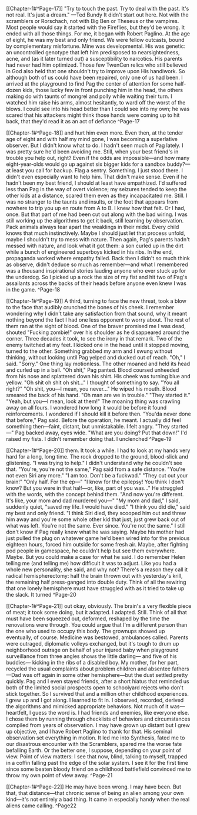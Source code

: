 [[Chapter-1#^Page-17]] 
"Try to touch the past. Try to deal with the past. It's not real. It's just a dream." —Ted Bundy
It didn't start out here. Not with the scramblers or Rorschach, not with Big Ben or Theseus or the vampires. Most people would say it started with the Fireflies, but they'd be wrong. It ended with all those things. For me, it began with Robert Paglino. At the age of eight, he was my best and only friend. We were fellow outcasts, bound by complementary misfortune. Mine was developmental. His was genetic: an uncontrolled genotype that left him predisposed to nearsightedness, acne, and (as it later turned out) a susceptibility to narcotics. His parents had never had him optimized. Those few TwenCen relics who still believed in God also held that one shouldn't try to improve upon His handiwork. So although both of us could have been repaired, only one of us had been. I arrived at the playground to find Pag the center of attention for some half-dozen kids, those lucky few in front punching him in the head, the others making do with taunts of mongrel and polly while waiting their turn. I watched him raise his arms, almost hesitantly, to ward off the worst of the blows. I could see into his head better than I could see into my own; he was scared that his attackers might think those hands were coming up to hit back, that they'd read it as an act of defiance ^Page-17

[[Chapter-1#^Page-18]] and hurt him even more. Even then, at the tender age of eight and with half my mind gone, I was becoming a superlative observer. But I didn't know what to do. I hadn't seen much of Pag lately. I was pretty sure he'd been avoiding me. Still, when your best friend's in trouble you help out, right? Even if the odds are impossible—and how many eight-year-olds would go up against six bigger kids for a sandbox buddy?—at least you call for backup. Flag a sentry. Something. I just stood there. I didn't even especially want to help him. That didn't make sense. Even if he hadn't been my best friend, I should at least have empathized. I'd suffered less than Pag in the way of overt violence; my seizures tended to keep the other kids at a distance, scared them even as they incapacitated me. Still. I was no stranger to the taunts and insults, or the foot that appears from nowhere to trip you up en route from A to B. I knew how that felt. Or I had, once. But that part of me had been cut out along with the bad wiring. I was still working up the algorithms to get it back, still learning by observation. Pack animals always tear apart the weaklings in their midst. Every child knows that much instinctively. Maybe I should just let that process unfold, maybe I shouldn't try to mess with nature. Then again, Pag's parents hadn't messed with nature, and look what it got them: a son curled up in the dirt while a bunch of engineered superboys kicked in his ribs. In the end, propaganda worked where empathy failed. Back then I didn't so much think as observe, didn't deduce so much as remember—and what I remembered was a thousand inspirational stories lauding anyone who ever stuck up for the underdog. So I picked up a rock the size of my fist and hit two of Pag's assailants across the backs of their heads before anyone even knew I was in the game. ^Page-18

[[Chapter-1#^Page-19]] A third, turning to face the new threat, took a blow to the face that audibly crunched the bones of his cheek. I remember wondering why I didn't take any satisfaction from that sound, why it meant nothing beyond the fact I had one less opponent to worry about. The rest of them ran at the sight of blood. One of the braver promised me I was dead, shouted "Fucking zombie!" over his shoulder as he disappeared around the corner. Three decades it took, to see the irony in that remark. Two of the enemy twitched at my feet. I kicked one in the head until it stopped moving, turned to the other. Something grabbed my arm and I swung without thinking, without looking until Pag yelped and ducked out of reach. "Oh," I said. "Sorry." One thing lay motionless. The other moaned and held its head and curled up in a ball. "Oh shit," Pag panted. Blood coursed unheeded from his nose and splattered down his shirt. His cheek was turning blue and yellow. "Oh shit oh shit oh shit..." I thought of something to say. "You all right?" "Oh shit, you—I mean, you never..." He wiped his mouth. Blood smeared the back of his hand. "Oh man are we in trouble." "They started it." "Yeah, but you—I mean, look at them!" The moaning thing was crawling away on all fours. I wondered how long it would be before it found reinforcements. I wondered if I should kill it before then. "You'da never done that before," Pag said. Before the operation, he meant. I actually did feel something then—faint, distant, but unmistakable. I felt angry. "They started—" Pag backed away, eyes wide. "What are you doing? Put that down!" I'd raised my fists. I didn't remember doing that. I unclenched ^Page-19

[[Chapter-1#^Page-20]] them. It took a while. I had to look at my hands very hard for a long, long time. The rock dropped to the ground, blood-slick and glistening. "I was trying to help." I didn't understand why he couldn't see that. "You're, you're not the same," Pag said from a safe distance. "You're not even Siri any more." "I am too. Don't be a fuckwad." "They cut out your brain!" "Only half. For the ep—" "I know for the epilepsy! You think I don't know? But you were in that half—or, like, part of you was..." He struggled with the words, with the concept behind them. "And now you're different. It's like, your mom and dad murdered you—" "My mom and dad," I said, suddenly quiet, "saved my life. I would have died." "I think you did die," said my best and only friend. "I think Siri died, they scooped him out and threw him away and you're some whole other kid that just, just grew back out of what was left. You're not the same. Ever since. You're not the same." I still don't know if Pag really knew what he was saying. Maybe his mother had just pulled the plug on whatever game he'd been wired into for the previous eighteen hours, forced him outside for some fresh air. Maybe, after fighting pod people in gamespace, he couldn't help but see them everywhere. Maybe. But you could make a case for what he said. I do remember Helen telling me (and telling me) how difficult it was to adjust. Like you had a whole new personality, she said, and why not? There's a reason they call it radical hemispherectomy: half the brain thrown out with yesterday's krill, the remaining half press-ganged into double duty. Think of all the rewiring that one lonely hemisphere must have struggled with as it tried to take up the slack. It turned ^Page-20

[[Chapter-1#^Page-21]] out okay, obviously. The brain's a very flexible piece of meat; it took some doing, but it adapted. I adapted. Still. Think of all that must have been squeezed out, deformed, reshaped by the time the renovations were through. You could argue that I'm a different person than the one who used to occupy this body. The grownups showed up eventually, of course. Medicine was bestowed, ambulances called. Parents were outraged, diplomatic volleys exchanged, but it's tough to drum up neighborhood outrage on behalf of your injured baby when playground surveillance from three angles shows the little darling— and five of his buddies— kicking in the ribs of a disabled boy. My mother, for her part, recycled the usual complaints about problem children and absentee fathers—Dad was off again in some other hemisphere—but the dust settled pretty quickly. Pag and I even stayed friends, after a short hiatus that reminded us both of the limited social prospects open to schoolyard rejects who don't stick together. So I survived that and a million other childhood experiences. I grew up and I got along. I learned to fit in. I observed, recorded, derived the algorithms and mimicked appropriate behaviors. Not much of it was—heartfelt, I guess the word is. I had friends and enemies, like everyone else. I chose them by running through checklists of behaviors and circumstances compiled from years of observation. I may have grown up distant but I grew up objective, and I have Robert Paglino to thank for that. His seminal observation set everything in motion. It led me into Synthesis, fated me to our disastrous encounter with the Scramblers, spared me the worse fate befalling Earth. Or the better one, I suppose, depending on your point of view. Point of view matters: I see that now, blind, talking to myself, trapped in a coffin falling past the edge of the solar system. I see it for the first time since some beaten bloody friend on a childhood battlefield convinced me to throw my own point of view away. ^Page-21

[[Chapter-1#^Page-22]] He may have been wrong. I may have been. But that, that distance—that chronic sense of being an alien among your own kind—it's not entirely a bad thing. It came in especially handy when the real aliens came calling. ^Page22